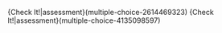 {Check It!|assessment}(multiple-choice-2614469323)
{Check It!|assessment}(multiple-choice-4135098597)
